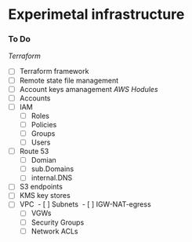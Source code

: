 # Experimetal infrastructure

### To Do  
*Terraform*
- [ ] Terraform framework
- [ ] Remote state file management
- [ ] Account keys amanagement 
*AWS Hodules*
- [ ] Accounts
- [ ] IAM
   - [ ] Roles
   - [ ] Policies
   - [ ] Groups
   - [ ] Users
- [ ] Route 53
  - [ ] Domian
  - [ ] sub.Domains
  - [ ] internal.DNS
- [ ] S3 endpoints
- [ ] KMS key stores
- [ ] VPC
  - [ ] Subnets
  - [ ] IGW-NAT-egress
  - [ ] VGWs
  - [ ] Security Groups
  - [ ] Network ACLs
